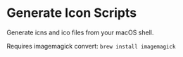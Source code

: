 # Generate Icon Scripts
Generate icns and ico files from your macOS shell.

Requires imagemagick convert:
```brew install imagemagick```
